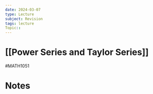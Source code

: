 ```yaml
---
date: 2024-03-07
type: Lecture
subject: Revision
tags: lecture
Topic:: 
---
```

# [[Power Series and Taylor Series]]
#MATH1051
# Notes


